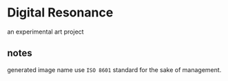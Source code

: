 # Digital Resonance

an experimental art project

## notes

generated image name use `ISO 8601` standard for the sake of management.
